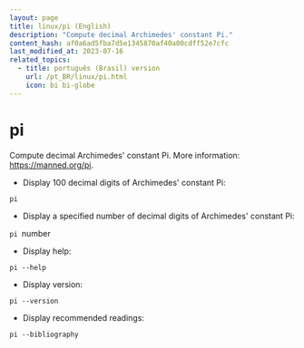 ```yaml
---
layout: page
title: linux/pi (English)
description: "Compute decimal Archimedes' constant Pi."
content_hash: af0a6ad5fba7d5e1345870af40a00cdff52e7cfc
last_modified_at: 2023-07-16
related_topics:
  - title: português (Brasil) version
    url: /pt_BR/linux/pi.html
    icon: bi bi-globe
---
```

# pi

Compute decimal Archimedes' constant Pi.
More information: <https://manned.org/pi>.

- Display 100 decimal digits of Archimedes' constant Pi:

`pi`

- Display a specified number of decimal digits of Archimedes' constant Pi:

`pi `<span class="tldr-var badge badge-pill bg-dark-lm bg-white-dm text-white-lm text-dark-dm font-weight-bold">number</span>

- Display help:

`pi --help`

- Display version:

`pi --version`

- Display recommended readings:

`pi --bibliography`
